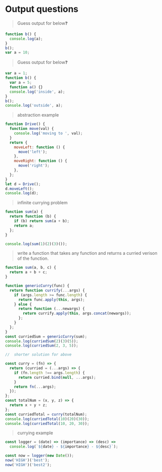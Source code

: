 # Output questions

> Guess output for below❓

```javascript
function b() {
  console.log(a);
}
b();
var a = 10;
```

> Guess output for below❓

```javascript
var a = 1;
function b() {
  var a = 5;
  function a() {}
  console.log('inside', a);
}
b();
console.log('outside', a);
```

> abstraction example

```javascript
function Drive() {
  function move(val) {
    console.log('moving to ', val);
  }
  return {
    moveLeft: function () {
      move('left');
    },
    moveRight: function () {
      move('right');
    },
  };
}
let d = Drive();
d.moveLeft();
console.log(d);
```

> infinite currying problem

```javascript
function sum(a) {
  return function (b) {
    if (b) return sum(a + b);
    return a;
  };
}

console.log(sum(1)(2)(3)());
```

> write a function that takes any function and returns a curried verison of the function.

```javascript
function sum(a, b, c) {
  return a + b + c;
}

function genericCurry(func) {
  return function currify(...args) {
    if (args.length >= func.length) {
      return func.apply(this, args);
    } else {
      return function (...newargs) {
        return currify.apply(this, args.concat(newargs));
      };
    }
  };
}
const curriedSum = genericCurry(sum);
console.log(curriedSum(2)(3)(5));
console.log(curriedSum(2, 3, 5));

//  shorter solution for above

const curry = (fn) => {
  return (curried = (...args) => {
    if (fn.length !== args.length) {
      return curried.bind(null, ...args);
    }
    return fn(...args);
  });
};
const totalNum = (x, y, z) => {
  return x + y + z;
};
const curriedTotal = curry(totalNum);
console.log(curriedTotal(10)(20)(30));
console.log(curriedTotal(10, 20, 30));
```

> currying example

```javascript
const logger = (date) => (importance) => (desc) =>
  console.log(`${date} - ${importance} - ${desc}`);

const now = logger(new Date());
now('HIGH')('best');
now('HIGH')('best2');
```
